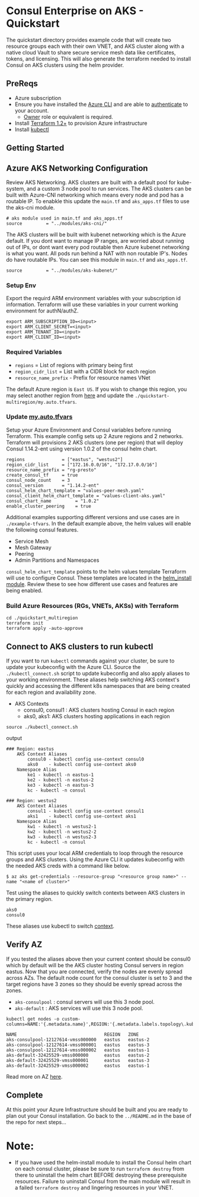 # Consul Enterprise on AKS - Quickstart

The quickstart directory provides example code that will create two resource groups each with their own VNET, and AKS cluster along with a native cloud Vault to share secure service mesh data like certificates, tokens, and licensing.  This will also generate the terraform needed to install Consul on AKS clusters using the helm provider.

## PreReqs
- Azure subscription
- Ensure you have installed the [Azure CLI](https://docs.microsoft.com/en-us/cli/azure/install-azure-cli) and are able to [authenticate](https://registry.terraform.io/providers/hashicorp/azurerm/latest/docs/guides/azure_cli) to your account.
  - [Owner](https://docs.microsoft.com/en-us/azure/role-based-access-control/built-in-roles#owner) role or equivalent is required.
- Install [Terraform 1.2+](https://developer.hashicorp.com/terraform/tutorials/aws-get-started/install-cli) to provision Azure infrastructure
- Install [kubectl](https://kubernetes.io/docs/reference/kubectl/)

## Getting Started
## Azure AKS Networking Configuration
Review AKS Networking.  AKS clusters are built with a default pool for kube-system, and a custom 3 node pool to run services.  The AKS clusters can be built with Azure-CNI networking which means every node and pod has a routable IP.  To enabkle this update the `main.tf` and `aks_apps.tf` files to use the aks-cni module.
```
# aks module used in main.tf and aks_apps.tf
source         = "../modules/aks-cni/"
```

The AKS clusters will be built with kubenet networking which is the Azure default. If you dont want to manage IP ranges, are worried about running out of IPs, or dont want every pod routable then Azure kubenet networking is what you want.  All pods run behind a NAT with non routable IP's.  Nodes do have routable IPs.  You can see this module in `main.tf` and `aks_apps.tf`.
```
source         = "../modules/aks-kubenet/"
```

### Setup Env
Export the requird ARM environment variables with your subscription id information.  Terraform will use these variables in your current working environment for authN/authZ.
```
export ARM_SUBSCRIPTION_ID=<input>
export ARM_CLIENT_SECRET=<input>
export ARM_TENANT_ID=<input>
export ARM_CLIENT_ID=<input>
```

### Required Variables

- `regions`              = List of regions with primary being first
- `region_cidr_list`     = List with a CIDR block for each region
- `resource_name_prefix` - Prefix for resource names VNet

The default Azure region is `East US`. If you wish to change this region,
you may select another region from [here](https://azure.microsoft.com/en-us/global-infrastructure/geographies/#geographies) and update the `./quickstart-multiregion/my.auto.tfvars`.

### Update [my.auto.tfvars](./my.auto.tfvars)
Setup your Azure Environment and Consul variables before running Terraform. This example config sets up 2 Azure regions and 2 networks.  Terraform will provisions 2 AKS clusters (one per region) that will deploy Consul 1.14.2-ent using version 1.0.2 of the consul helm chart.  

```
regions              = ["eastus", "westus2"]
region_cidr_list     = ["172.16.0.0/16", "172.17.0.0/16"]
resource_name_prefix = "rg-presto"
create_consul_tf     = true
consul_node_count    = 3
consul_version       = "1.14.2-ent"
consul_helm_chart_template = "values-peer-mesh.yaml"
consul_client_helm_chart_template = "values-client-aks.yaml"
consul_chart_name         = "1.0.2"
enable_cluster_peering    = true
```
Additional examples supporting different versions and use cases are in `./example-tfvars`.  In the default example above, the helm values will enable the following consul features.
* Service Mesh
* Mesh Gateway
* Peering
* Admin Partitions and Namespaces

`consul_helm_chart_template` points to the helm values template Terraform will use to configure Consul.  These templates are located in the [helm_install module](../modules/helm_install/tempmlates).  Review these to see how different use cases and features are being enabled.
### Build Azure Resources (RGs, VNETs, AKSs) with Terraform
```
cd ./quickstart_multiregion
terraform init
terraform apply -auto-approve
```

## Connect to AKS clusters to run kubectl

If you want to run `kubectl` commands against your cluster, be sure to update your kubeconfig with the Azure CLI. Source the `./kubectl_connect.sh` script to update kubeconfig and also apply aliases to your working environment.  These aliases help switching AKS context's quickly and accessing the different k8s namespaces that are being created for each region and availability zone.
- AKS Contexts
  - consul0, consul1 : AKS clusters hosting Consul in each region
  - aks0, aks1: AKS clusters hosting applications in each region

```shell
source ./kubectl_connect.sh
```
output
```
### Region: eastus
	AKS Context Aliases
		consul0	- kubectl config use-context consul0
		aks0	- kubectl config use-context aks0
	Namespace Alias
		ke1 - kubectl -n eastus-1
		ke2 - kubectl -n eastus-2
		ke3 - kubectl -n eastus-3
		kc - kubectl -n consul

### Region: westus2
	AKS Context Aliases
		consul1	- kubectl config use-context consul1
		aks1	- kubectl config use-context aks1
	Namespace Alias
		kw1 - kubectl -n westus2-1
		kw2 - kubectl -n westus2-2
		kw3 - kubectl -n westus2-3
		kc - kubectl -n consul
```

This script uses your local ARM credentials to loop through the resource groups and AKS clusters.  Using the Azure CLI it updates kubeconfig with the needed AKS creds with a command like below.
```shell
$ az aks get-credentials --resource-group "<resource group name>" --name "<name of cluster>"
```

Test using the aliases to quickly switch contexts between AKS clusters in the primary region.
```
aks0
consul0
```
These aliases use kubectl to switch [context](https://kubernetes.io/docs/concepts/configuration/organize-cluster-access-kubeconfig/#context).

## Verify AZ
If you tested the aliases above then your current context should be consul0 which by default will be the AKS cluster hosting Consul servers in region eastus.  Now that you are connected, verify the nodes are evenly spread across AZs.  The default node count for the consul cluster is set to 3 and the target regions have 3 zones so they should be evenly spread across the zones.

- `aks-consulpool` : consul servers will use this 3 node pool.
- `aks-default`    : AKS services will use this 3 node pool.

```shell
kubectl get nodes -o custom-columns=NAME:'{.metadata.name}',REGION:'{.metadata.labels.topology\.kubernetes\.io/region}',ZONE:'{metadata.labels.topology\.kubernetes\.io/zone}'

NAME                                 REGION   ZONE
aks-consulpool-12127614-vmss000000   eastus   eastus-2
aks-consulpool-12127614-vmss000001   eastus   eastus-3
aks-consulpool-12127614-vmss000002   eastus   eastus-1
aks-default-32425529-vmss000000      eastus   eastus-2
aks-default-32425529-vmss000001      eastus   eastus-3
aks-default-32425529-vmss000002      eastus   eastus-1
```
Read more on AZ [here](https://learn.microsoft.com/en-us/azure/aks/availability-zones).

## Complete
At this point your Azure Infrastructure should be built and you are ready to plan out your Consul installation.  Go back to the `../README.md` in the base of the repo for next steps...

# Note:
- If you have used the helm-install module to install the Consul helm chart on each consul cluster, please be sure to run `terraform destroy` from there to uninstall the helm chart BEFORE destroying these prerequisite resources. Failure to uninstall Consul from the main module will result in a failed `terraform destroy` and lingering resources in your VNET.
